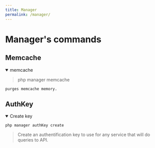 ```yaml
---
title: Manager
permalink: /manager/
---
```


# Manager's commands

## Memcache

<details open>
<summary>memcache</summary>

>    php manager memcache

    purges memcache memory.

</details>

## AuthKey

<details open>
<summary>Create key</summary>

    php manager authKey create

> Create an authentification key to use for any service that will do queries to API.

</details>
